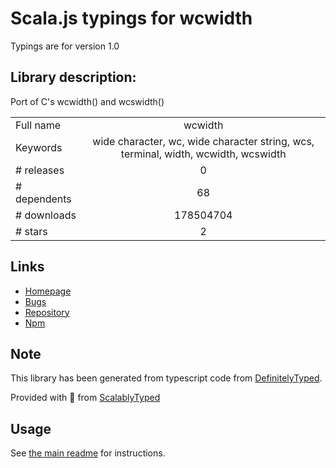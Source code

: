 
# Scala.js typings for wcwidth

Typings are for version 1.0

## Library description:
Port of C's wcwidth() and wcswidth()

|                    |                 |
| ------------------ | :-------------: |
| Full name          | wcwidth |
| Keywords           | wide character, wc, wide character string, wcs, terminal, width, wcwidth, wcswidth |
| # releases         | 0 |
| # dependents       | 68 |
| # downloads        | 178504704 |
| # stars            | 2 |

## Links
- [Homepage](https://github.com/timoxley/wcwidth#readme)
- [Bugs](https://github.com/timoxley/wcwidth/issues)
- [Repository](https://github.com/timoxley/wcwidth)
- [Npm](https://www.npmjs.com/package/wcwidth)
    


## Note
This library has been generated from typescript code from [DefinitelyTyped](https://definitelytyped.org).

Provided with :purple_heart: from [ScalablyTyped](https://github.com/oyvindberg/ScalablyTyped)

## Usage
See [the main readme](../../readme.md) for instructions.


